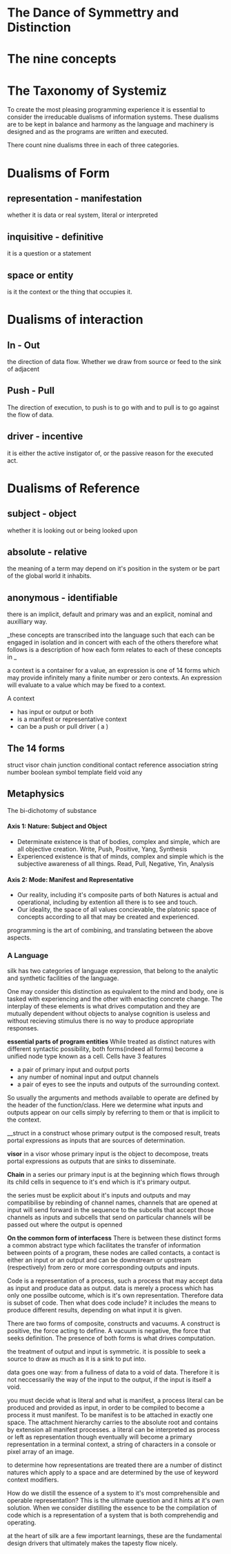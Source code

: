 
# The Dance of Symmettry and Distinction
# The nine concepts
# The Taxonomy of Systemiz

To create the most pleasing programming experience it is essential to consider the irreducable dualisms of information systems. These dualisms are to be kept in balance and harmony as the language and machinery is designed and as the programs are written and executed.

There count nine dualisms three in each of three categories.

# Dualisms of Form 
## representation - manifestation
whether it is data or real system, literal or interpreted

## inquisitive - definitive
it is a question or a statement

## space or entity
is it the context or the thing that occupies it.

# Dualisms of interaction
## In - Out
the direction of data flow. Whether we draw from source or feed to the sink of adjacent

## Push - Pull
The direction of execution, to push is to go with and to pull is to go against the flow of data.

## driver - incentive
it is either the active instigator of, or the passive reason for the executed act.

# Dualisms of Reference
## subject - object
whether it is looking out or being looked upon

## absolute - relative
the meaning of a term may depend on it's position in the system or be part of the global world it inhabits.

## anonymous - identifiable
there is an implicit, default and primary was and an explicit, nominal and auxilliary way.

_these concepts are transcribed into the language such that each can be engaged in isolation and in concert with each of the others therefore what follows is a description of how each form relates to each of these concepts in _

a context is a container for a value, an expression is one of 14 forms which may provide infinitely many a finite number or zero contexts. An expression will evaluate to a value which may be fixed to a context.

A context
- has input or output or both
- is a manifest or representative context
- can be a push or pull driver ( a )


## The 14 forms
struct
visor
chain
junction
conditional
contact
reference
association
string
number
boolean
symbol
template
field
void
any



## Metaphysics
The bi-dichotomy of substance

#### Axis 1: Nature: Subject and Object
  - Determinate existence is that of bodies, complex and simple, which are all objective creation. Write, Push, Positive, Yang, Synthesis
  - Experienced existence is that of minds, complex and simple which is the subjective awareness of all things. Read, Pull, Negative, Yin, Analysis
#### Axis 2: Mode: Manifest and Representative
  - Our reality, including it's composite parts of both Natures is actual and operational, including by extention all there is to see and touch.
  - Our ideality, the space of all values concievable, the platonic space of concepts according to all that may be created and experienced.


programming is the art of combining, and translating between the above aspects.

### A Language

silk has two categories of language expression, that belong to the analytic and synthetic facilities of the language.


One may consider this distinction as equivalent to the mind and body, one is tasked with experiencing and the other with enacting concrete change. The interplay of these elements is what drives computation and they are mutually dependent without objects to analyse cognition is useless and without recieving stimulus there is no way to produce appropriate responses.

__essential parts of program entities__
While treated as distinct natures with different syntactic possibility, both forms(indeed all forms) become a unified node type known as a cell. Cells have 3 features
- a pair of primary input and output ports
- any number of nominal input and output channels
- a pair of eyes to see the inputs and outputs of the surrounding context.

So usually the arguments and methods available to operate are defined by the header of the function/class. Here we determine what inputs and outputs appear on our cells simply by referring to them or that is implicit to the context.

__struct
in a construct whose primary output is the composed result, treats portal expressions as inputs that are sources of determination.

__visor__
in a visor whose primary input is the object to decompose, treats portal expressions as outputs that are sinks to disseminate.

__Chain__
in a series our primary input is at the beginning which flows through its child cells in sequence to it's end which is it's primary output.

the series must be explicit about it's inputs and outputs and may compatibilise by rebinding of channel names, channels that are opened at input will send forward in the sequence to the subcells that accept those channels as inputs and subcells that send on particular channels will be passed out where the output is openned

__On the common form of interfacess__
There is between these distinct forms a common abstract type which facilitates the transfer of information between points of a program, these nodes are called contacts, a contact is either an input or an output and can be downstream or upstream (respectively) from zero or more corresponding outputs and inputs.


Code is a representation of a process, such a process that may accept data as input and produce data as output. data is merely a process which has only one possilbe outcome, which is it's own representation. Therefore data is subset of code. Then what does code include? it includes the means to produce different results, depending on what input it is given.

There are two forms of composite, constructs and vacuums. A construct is positive, the force acting to define. A vacuum is negative, the force that seeks definition. The presence of both forms is what drives computation.

the treatment of output and input is symmetric. it is possible to seek a source to draw as much as it is a sink to put into.

data goes one way: from a fullness of data to a void of data. Therefore it is not neccessarily the way of the input to the output, if the input is itself a void.

you must decide what is literal and what is manifest, a process literal can be produced and provided as input, in order to be compiled to become a process it must manifest. To be manifest is to be attached in exactly one space. The attachment hierarchy carries to the absolute root and contains by extension all manifest processes. a literal can be interpreted as process or left as representation though eventually will become a primary representation in a terminal context, a string of characters in a console or pixel array of an image.

to determine how representations are treated there are a number of distinct natures which apply to a space and are determined by the use of keyword context modifiers.


How do we distill the essence of a system to it's most comprehensible and operable representation? This is the ultimate question and it hints at it's own solution. When we consider distilling the essence to be the compilation of code which is a representation of a system that is both comprehendig and operating.

at the heart of silk are a few important learnings, these are the fundamental design drivers that ultimately makes the tapesty flow nicely.
